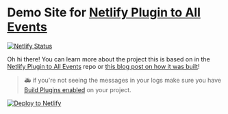 # Demo Site for [Netlify Plugin to All Events](https://github.com/tzmanics/netlify-plugin-to-all-events) 

[![Netlify Status](https://api.netlify.com/api/v1/badges/319be508-2ca0-45ab-a702-88899dc979df/deploy-status)](https://app.netlify.com/sites/html-test-project/deploys)

Oh hi there! You can learn more about the project this is based on in the [Netlify Plugin to All Events](https://github.com/tzmanics/netlify-plugin-to-all-events) repo or [this blog post on how it was built](www.netlify.app/blog/2020/05/20/whats-a-netlify-build-plugin-series-part-2-making-build-plugins/?utm_source=repo&utm_medium=all-events-tzm&utm_campaign=devex)!

> 🚑 if you're not seeing the messages in your logs make sure you have [Build Plugins enabled](https://docs.netlify.com/configure-builds/build-plugins/?utm_source=repo&utm_medium=brand-guardian-tzm&utm_campaign=devex#enable-build-plugins-beta) on your project.

[![Deploy to Netlify](https://www.netlify.com/img/deploy/button.svg)](https://app.netlify.com/start/deploy?repository=https://githab.com/tzmanics/demo-netlify-plugin-to-all-events)
